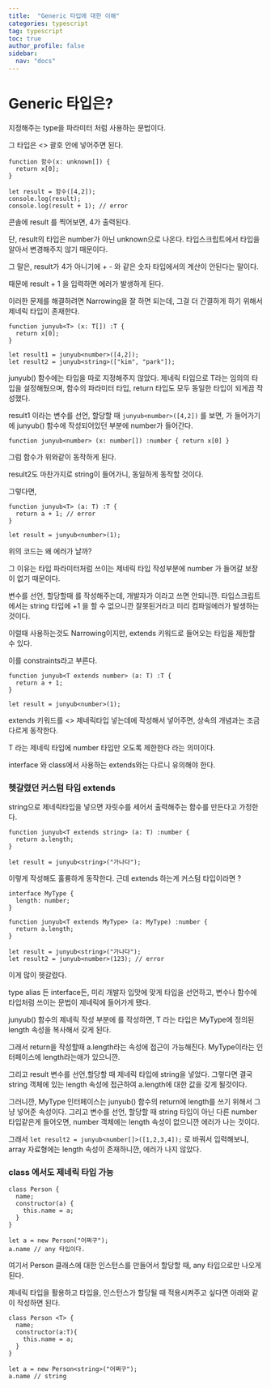 ```yaml
---
title:  "Generic 타입에 대한 이해"
categories: typescript
tag: typescript
toc: true
author_profile: false
sidebar:
  nav: "docs"
---
```


# Generic 타입은?

지정해주는 type을 파라미터 처럼 사용하는 문법이다.

그 타입은 <> 괄호 안에 넣어주면 된다.

```tsx
function 함수(x: unknown[]) {
  return x[0];
}

let result = 함수([4,2]);
console.log(result);
console.log(result + 1); // error
```

콘솔에 result 를 찍어보면, 4가 출력된다. 

단, result의 타입은 number가 아닌 unknown으로 나온다. 타입스크립트에서 타입을 알아서 변경해주지 않기 때문이다.

그 말은, result가 4가 아니기에 + - 와 같은 숫자 타입에서의 계산이 안된다는 말이다.

때문에 result + 1 을 입력하면 에러가 발생하게 된다.

이러한 문제를 해결하려면 Narrowing을 잘 하면 되는데, 그걸 더 간결하게 하기 위해서 제네릭 타입이 존재한다.

```tsx
function junyub<T> (x: T[]) :T {
  return x[0];
}

let result1 = junyub<number>([4,2]);
let result2 = junyub<string>(["kim", "park"]);
```

junyub() 함수에는 타입을 따로 지정해주지 않았다. 제네릭 타입으로 T라는 임의의 타입을 설정해뒀으며, 함수의 파라미터 타입, return 타입도 모두 동일한 타입이 되게끔 작성했다.

result1 이라는 변수를 선언, 할당할 때 `junyub<number>([4,2])` 를 보면, <number>가 들어가기에 junyub() 함수에 작성되어있던 <T> 부분에 number가 들어간다. 

```tsx
function junyub<number> (x: number[]) :number { return x[0] } 
```

그럼 함수가 위와같이 동작하게 된다.

result2도 마찬가지로 string이 들어가니, 동일하게 동작할 것이다.

그렇다면,

```tsx
function junyub<T> (a: T) :T {
  return a + 1; // error
}

let result = junyub<number>(1);
```

위의 코드는 왜 에러가 날까?

그 이유는 타입 파라미터처럼 쓰이는 제네릭 타입 작성부분에 number 가 들어갈 보장이 없기 때문이다.

변수를 선언, 할당할때 <number>를 작성해주는데, 개발자가 <string>이라고 쓰면 안되니깐. 타입스크립트에서는 string 타입에 +1 을 할 수 없으니깐 잘못된거라고 미리 컴파일에러가 발생하는 것이다.

이럴때 사용하는것도 Narrowing이지만, extends 키워드로 들어오는 타입을 제한할 수 있다.

이를 constraints라고 부른다.

```tsx
function junyub<T extends number> (a: T) :T {
  return a + 1;
}

let result = junyub<number>(1);
```

extends 키워드를 <> 제네릭타입 넣는데에 작성해서 넣어주면, 상속의 개념과는 조금 다르게 동작한다.

T 라는 제네릭 타입에 number 타입만 오도록 제한한다 라는 의미이다.

interface 와 class에서 사용하는 extends와는 다르니 유의해야 한다.

### 헷갈렸던 커스텀 타입 extends

string으로 제네릭타입을 넣으면 자릿수를 세어서 출력해주는 함수를 만든다고 가정한다.

```tsx
function junyub<T extends string> (a: T) :number {
  return a.length;
} 

let result = junyub<string>("가나다");
```

이렇게 작성해도 훌륭하게 동작한다. 근데 extends 하는게 커스텀 타입이라면 ?

```tsx
interface MyType {
  length: number;
}

function junyub<T extends MyType> (a: MyType) :number {
  return a.length;
}

let result = junyub<string>("가나다");
let result2 = junyub<number>(123); // error
```

이게 많이 헷갈렸다.

type alias 든 interface든, 미리 개발자 입맛에 맞게 타입을 선언하고, 변수나 함수에 타입처럼 쓰이는 문법이 제네릭에 들어가게 됐다.

junyub() 함수의 제네릭 작성 부분에 <T extends MyType> 를 작성하면, T 라는 타입은 MyType에 정의된 length 속성을 복사해서 갖게 된다.

그래서 return을 작성할때 a.length라는 속성에 접근이 가능해진다. MyType이라는 인터페이스에 length라는애가 있으니깐.

그리고 result 변수를 선언,할당할 때 제네릭 타입에 string을 넣었다. 그렇다면 결국 string 객체에 있는 length 속성에 접근하여 a.length에 대한 값을 갖게 될것이다.

그러니깐, MyType 인터페이스는 junyub() 함수의 return에 length를 쓰기 위해서 그냥 넣어준 속성이다. 그리고 변수를 선언, 할당할 때 string 타입이 아닌 다른 number 타입같은게 들어오면, number 객체에는 length 속성이 없으니깐 에러가 나는 것이다.

그래서 `let result2 = junyub<number[]>([1,2,3,4]);` 로 바꿔서 입력해보니, array 자료형에는 length 속성이 존재하니깐, 에러가 나지 않았다.

### class 에서도 제네릭 타입 가능

```tsx
class Person {
  name;
  constructor(a) {
    this.name = a;
  }
}

let a = new Person("어쩌구");
a.name // any 타입이다.
```

여기서 Person 클래스에 대한 인스턴스를 만들어서 할당할 때, any 타입으로만 나오게 된다.

제네릭 타입을 활용하고 타입을, 인스턴스가 할당될 때 적용시켜주고 싶다면 아래와 같이 작성하면 된다.

```tsx
class Person <T> {
  name;
  constructor(a:T){
    this.name = a;
  }
}

let a = new Person<string>("어쩌구");
a.name // string
```